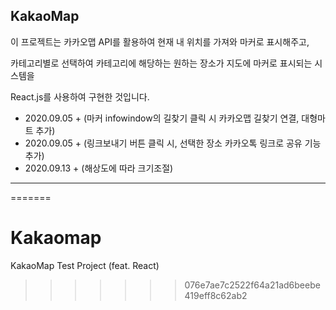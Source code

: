 ## KakaoMap

이 프로젝트는 카카오맵 API를 활용하여 현재 내 위치를 가져와  마커로 표시해주고, 

카테고리별로 선택하여 카테고리에 해당하는 원하는 장소가 지도에 마커로 표시되는 시스템을

React.js를 사용하여 구현한 것입니다.



+ 2020.09.05  +	(마커 infowindow의 길찾기 클릭 시 카카오맵 길찾기 연결, 대형마트 추가)
+ 2020.09.05 +     (링크보내기 버튼 클릭 시, 선택한 장소 카카오톡 링크로 공유 기능 추가)
+ 2020.09.13 +     (해상도에 따라 크기조절)



<hr />

=======
# Kakaomap
KakaoMap Test Project (feat. React)
>>>>>>> 076e7ae7c2522f64a21ad6beebe419eff8c62ab2
